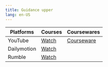 ```yaml
---
title: Guidance upper
lang: en-US
---
```


| Platforms   | Courses                                                                                      | Coursewares                                                       |
|-------------|----------------------------------------------------------------------------------------------|-------------------------------------------------------------------|
| YouTube     | [Watch](https://www.youtube.com/watch?v=GPbArHI6JgE&list=PLm0MFkgiW1JgKq1kku2WxmrElFbDl7p_s) | [Courseware](../../public/math/Core%20courses/pdf/Courseware.pdf) |
| Dailymotion | [Watch](https://www.dailymotion.com/video/x9gcmx6?playlist=x9h6d2)                           |                                                                   |
| Rumble      | [Watch](https://rumble.com/v6s943x-1-guidance-upper.html)                                    |                                                                   |


